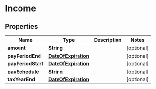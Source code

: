 

# Income


## Properties

| Name | Type | Description | Notes |
|------------ | ------------- | ------------- | -------------|
|**amount** | **String** |  |  [optional] |
|**payPeriodEnd** | [**DateOfExpiration**](DateOfExpiration.md) |  |  [optional] |
|**payPeriodStart** | [**DateOfExpiration**](DateOfExpiration.md) |  |  [optional] |
|**paySchedule** | **String** |  |  [optional] |
|**taxYearEnd** | [**DateOfExpiration**](DateOfExpiration.md) |  |  [optional] |



